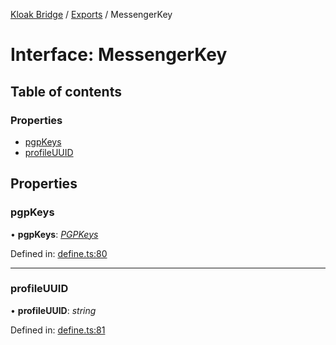 [Kloak Bridge](../README.md) / [Exports](../modules.md) / MessengerKey

# Interface: MessengerKey

## Table of contents

### Properties

- [pgpKeys](messengerkey.md#pgpkeys)
- [profileUUID](messengerkey.md#profileuuid)

## Properties

### pgpKeys

• **pgpKeys**: [*PGPKeys*](pgpkeys.md)

Defined in: [define.ts:80](https://github.com/CoNET-project/kloak-bridge/blob/94a2fac/src/define.ts#L80)

___

### profileUUID

• **profileUUID**: *string*

Defined in: [define.ts:81](https://github.com/CoNET-project/kloak-bridge/blob/94a2fac/src/define.ts#L81)
